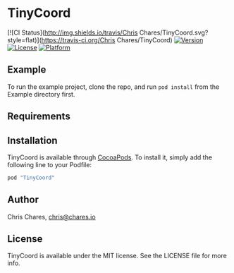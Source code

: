 # TinyCoord

[![CI Status](http://img.shields.io/travis/Chris Chares/TinyCoord.svg?style=flat)](https://travis-ci.org/Chris Chares/TinyCoord)
[![Version](https://img.shields.io/cocoapods/v/TinyCoord.svg?style=flat)](http://cocoapods.org/pods/TinyCoord)
[![License](https://img.shields.io/cocoapods/l/TinyCoord.svg?style=flat)](http://cocoapods.org/pods/TinyCoord)
[![Platform](https://img.shields.io/cocoapods/p/TinyCoord.svg?style=flat)](http://cocoapods.org/pods/TinyCoord)

## Example

To run the example project, clone the repo, and run `pod install` from the Example directory first.

## Requirements

## Installation

TinyCoord is available through [CocoaPods](http://cocoapods.org). To install
it, simply add the following line to your Podfile:

```ruby
pod "TinyCoord"
```

## Author

Chris Chares, chris@chares.io

## License

TinyCoord is available under the MIT license. See the LICENSE file for more info.
